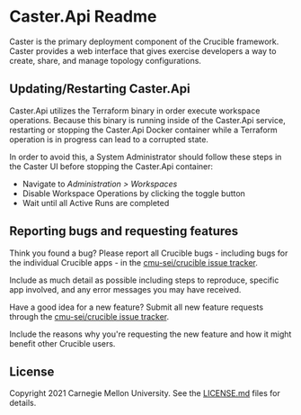 # Caster.Api Readme

Caster is the primary deployment component of the Crucible framework. Caster provides a web interface that gives exercise developers a way to create, share, and manage topology configurations.

## Updating/Restarting Caster.Api
Caster.Api utilizes the Terraform binary in order execute workspace operations.  Because this binary is running inside of the Caster.Api service, restarting or stopping the Caster.Api Docker container while a Terraform operation is in progress can lead to a corrupted state.  

In order to avoid this, a System Administrator should follow these steps in the Caster UI before stopping the Caster.Api container:

- Navigate to *Administration > Workspaces*
- Disable Workspace Operations by clicking the toggle button
- Wait until all Active Runs are completed

## Reporting bugs and requesting features

Think you found a bug? Please report all Crucible bugs - including bugs for the individual Crucible apps - in the [cmu-sei/crucible issue tracker](https://github.com/cmu-sei/crucible/issues). 

Include as much detail as possible including steps to reproduce, specific app involved, and any error messages you may have received.

Have a good idea for a new feature? Submit all new feature requests through the [cmu-sei/crucible issue tracker](https://github.com/cmu-sei/crucible/issues). 

Include the reasons why you're requesting the new feature and how it might benefit other Crucible users.

## License

Copyright 2021 Carnegie Mellon University. See the [LICENSE.md](./LICENSE.md) files for details.
